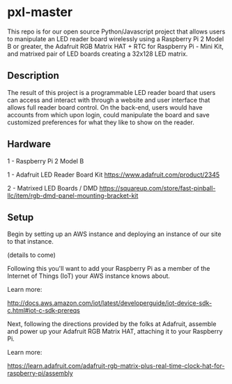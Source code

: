 # pxl-master

This repo is for our open source Python/Javascript project that allows users 
to manipulate an LED reader board wirelessly using a Raspberry Pi 2 Model B 
or greater, the Adafruit RGB Matrix HAT + RTC for Raspberry Pi - Mini Kit, and matrixed
pair of LED boards creating a 32x128 LED matrix.

## Description

The result of this project is a programmable LED reader board that 
users can access and interact with through a website and user interface 
that allows full reader board control. On the back-end, users would have 
accounts from which upon login, could manipulate the board and save 
customized preferences for what they like to show on the reader.

## Hardware

1 - Raspberry Pi 2 Model B

1 - Adafruit LED Reader Board Kit 
https://www.adafruit.com/product/2345

2 - Matrixed LED Boards / DMD
https://squareup.com/store/fast-pinball-llc/item/rgb-dmd-panel-mounting-bracket-kit


## Setup

Begin by setting up an AWS instance and deploying an instance of our site 
to that instance.

(details to come)


Following this you'll want to add your Raspberry Pi as a member of the 
Internet of Things (IoT) your AWS instance knows about.

Learn more:

http://docs.aws.amazon.com/iot/latest/developerguide/iot-device-sdk-c.html#iot-c-sdk-prereqs


Next, following the directions provided by the folks at Adafruit, assemble 
and power up your Adafruit RGB Matrix HAT, attaching it to your Raspberry Pi.

Learn more:

https://learn.adafruit.com/adafruit-rgb-matrix-plus-real-time-clock-hat-for-raspberry-pi/assembly



